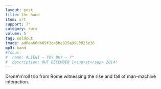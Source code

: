 ```yaml
---
layout: post
title: the hand
item: s/t
support: 7"
category: rurx
volume: 5
tag: soldout
image: ad6ea60db69f2ca5be925a9983923e36
mp3: hand
#focus:
#  name: ALIENI – TOY BOY – 7"
#  description: OUT DECEMBER 1<sup>st</sup> 2014!
---
```


Drone'n'roll trio from Rome witnessing the rise and fall of man-machine interaction.
